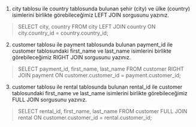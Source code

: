 1. city tablosu ile country tablosunda bulunan şehir (city) ve ülke (country) isimlerini birlikte görebileceğimiz LEFT JOIN sorgusunu yazınız.
> SELECT city, country FROM city 
> LEFT JOIN country ON city.country_id = country.country_id;
2. customer tablosu ile payment tablosunda bulunan payment_id ile customer tablosundaki first_name ve last_name isimlerini birlikte görebileceğimiz RIGHT JOIN sorgusunu yazınız.
> SELECT payment_id, first_name, last_name FROM customer 
> RIGHT JOIN payment ON customer.customer_id = payment.customer_id;
3. customer tablosu ile rental tablosunda bulunan rental_id ile customer tablosundaki first_name ve last_name isimlerini birlikte görebileceğimiz FULL JOIN sorgusunu yazınız.
> SELECT rental_id, first_name, last_name FROM customer 
> FULL JOIN rental ON customer.customer_id = rental.customer_id;
